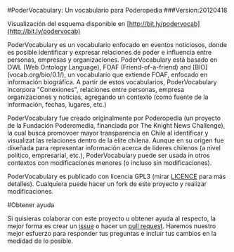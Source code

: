 #PoderVocabulary: Un vocabulario para Poderopedia
###Version:20120418

Visualización del esquema disponible en [http://bit.ly/podervocab](http://bit.ly/podervocab)


PoderVocabulary es un vocabulario enfocado en eventos noticiosos, donde es posible identificar y expresar relaciones de poder e influencia entre personas, empresas y organizaciones. PoderVocabulary está basado en OWL (Web Ontology Language), FOAF (Friend-of-a-friend) and [BIO] (vocab.org/bio/0.1/), un vocabulario que extiende FOAF, enfocado en información biográfica. A partir de estos vocabularios, PoderVocabulary incorpora "Conexiones", relaciones entre personas, empresa organizaciones y noticias, agregando un contexto (como fuente de la información, fechas, lugares, etc.)

PoderVocabulary fue creado originalmente por Poderopedia (un proyecto de la Fundación Poderomedia, financiada por The Knight News Challenge), la cual busca promovoer mayor transparencia en Chile al identificar y visualizat las relaciones dentro de la elite chilena. Aunque en su origen fue diseñada para representar información acerca de líderes chilenos (a nivel político, empresarial, etc.), PoderVocabulary puede ser usada in otros contextos con modificaciones menores (o incluso sin modificaciones).

PoderVocabulary es publicado con licencia GPL3 (mirar [LICENCE](https://github.com/poderopedia/PoderVocabulary/blob/master/LICENSE) para más detalles). Cualquiera puede hacer un fork de este proyecto y realizar modificaciones.

#Obtener ayuda

Si quisieras colaborar con este proyecto u obtener ayuda al respecto, la mejor forma es crear un [issue](https://github.com/poderopedia/PoderVocabulary/issues) o hacer un [pull request](https://github.com/poderopedia/PoderVocabulary/pull/new/master). Haremos nuestro mejor esfuerzo para responder tus preguntas e incluir tus cambios en la medidad de lo posible.

